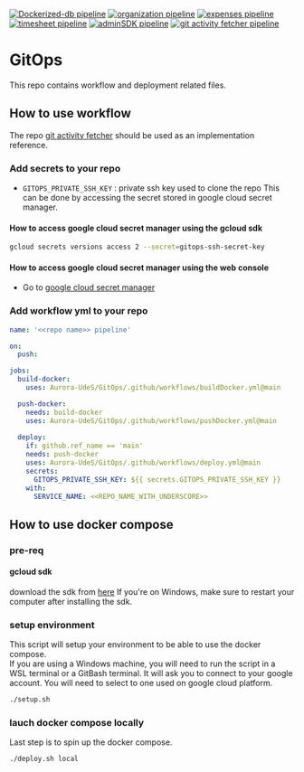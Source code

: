 [![Dockerized-db pipeline](https://github.com/Aurora-UdeS/dockerized-db/actions/workflows/pipeline.yml/badge.svg)](https://github.com/Aurora-UdeS/dockerized-db/actions/workflows/pipeline.yml)
[![organization pipeline](https://github.com/Aurora-UdeS/organization/actions/workflows/pipeline.yaml/badge.svg)](https://github.com/Aurora-UdeS/organization/actions/workflows/pipeline.yaml)
[![expenses pipeline](https://github.com/Aurora-UdeS/expenses/actions/workflows/pipeline.yaml/badge.svg)](https://github.com/Aurora-UdeS/expenses/actions/workflows/pipeline.yaml)
[![timesheet pipeline](https://github.com/Aurora-UdeS/timesheet/actions/workflows/pipeline.yml/badge.svg)](https://github.com/Aurora-UdeS/timesheet/actions/workflows/pipeline.yml)
[![adminSDK pipeline](https://github.com/Aurora-UdeS/adminsdk/actions/workflows/pipeline.yml/badge.svg)](https://github.com/Aurora-UdeS/adminsdk/actions/workflows/pipeline.yml)
[![git activity fetcher pipeline](https://github.com/Aurora-UdeS/git-activity-fetcher/actions/workflows/pipeline.yml/badge.svg)](https://github.com/Aurora-UdeS/git-activity-fetcher/actions/workflows/pipeline.yml)
# GitOps
This repo contains workflow and deployment related files.

## How to use workflow
The repo [git activity fetcher](https://github.com/Aurora-UdeS/git-activity-fetcher) should be used as an implementation reference.

### Add secrets to your repo
- `GITOPS_PRIVATE_SSH_KEY` : private ssh key used to clone the repo
This can be done by accessing the secret stored in google cloud secret manager.
#### How to access google cloud secret manager using the gcloud sdk
```bash
gcloud secrets versions access 2 --secret=gitops-ssh-secret-key
```
#### How to access google cloud secret manager using the web console
- Go to [google cloud secret manager](https://console.cloud.google.com/security/secret-manager)

### Add workflow yml to your repo
```yml
name: '<<repo name>> pipeline'

on:
  push:

jobs:
  build-docker:
    uses: Aurora-UdeS/GitOps/.github/workflows/buildDocker.yml@main

  push-docker:
    needs: build-docker
    uses: Aurora-UdeS/GitOps/.github/workflows/pushDocker.yml@main
    
  deploy:
    if: github.ref_name == 'main'
    needs: push-docker
    uses: Aurora-UdeS/GitOps/.github/workflows/deploy.yml@main
    secrets:
      GITOPS_PRIVATE_SSH_KEY: ${{ secrets.GITOPS_PRIVATE_SSH_KEY }}
    with:
      SERVICE_NAME: <<REPO_NAME_WITH_UNDERSCORE>>
```

## How to use docker compose
### pre-req
#### gcloud sdk
download the sdk from [here](https://cloud.google.com/sdk/docs/install)
If you're on Windows, make sure to restart your computer after installing the sdk.
### setup environment
This script will setup your environment to be able to use the docker compose.  
If you are using a Windows machine, you will need to run the script in a WSL terminal or a GitBash terminal.
It will ask you to connect to your google account. You will need to select to one used on google cloud platform.
```bash
./setup.sh
```

### lauch docker compose locally
Last step is to spin up the docker compose.  
```bash
./deploy.sh local
```
